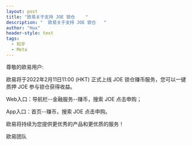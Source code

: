 ```yaml
---
layout: post
title: "欧易关于支持 JOE 锁仓    "
description: "  欧易关于支持 JOE 锁仓   "
author: "Hux"
header-style: text
tags:
  - 知乎
  - Meta
---
```



尊敬的欧易用户:

欧易将于2022年2月11日11:00 (HKT) 正式上线 JOE 锁仓赚币服务，您可以一键质押 JOE 参与锁仓获得收益。

Web入口：导航栏--金融服务--赚币，搜索 JOE 点击申购；

App入口：首页--赚币，搜索 JOE 点击申购。

欧易将持续为您提供更优秀的产品和更优质的服务！

欧易团队
